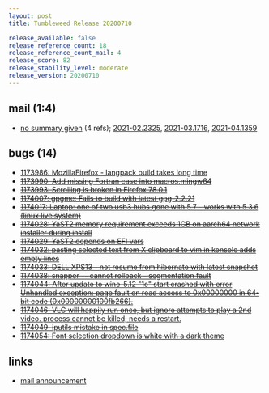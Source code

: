 ```yaml
---
layout: post
title: Tumbleweed Release 20200710

release_available: false
release_reference_count: 18
release_reference_count_mail: 4
release_score: 82
release_stability_level: moderate
release_version: 20200710
---
```


## mail (1:4)

- [no summary given](https://github.com/boombatower/tumbleweed-review/issues/10) (4 refs); [2021-02.2325](https://github.com/boombatower/tumbleweed-review/issues/10), [2021-03.1716](https://github.com/boombatower/tumbleweed-review/issues/10), [2021-04.1359](https://github.com/boombatower/tumbleweed-review/issues/10)

## bugs (14)

<!--more-->

- [1173986: MozillaFirefox - langpack build takes long time](https://bugzilla.opensuse.org/show_bug.cgi?id=1173986)
- ~~[1173990: Add missing Fortran case into macros.mingw64](https://bugzilla.opensuse.org/show_bug.cgi?id=1173990)~~
- ~~[1173993: Scrolling is broken in Firefox 78.0.1](https://bugzilla.opensuse.org/show_bug.cgi?id=1173993)~~
- ~~[1174007: gpgme: Fails to build with latest gpg-2.2.21](https://bugzilla.opensuse.org/show_bug.cgi?id=1174007)~~
- ~~[1174017: Laptop:  one of two usb3 hubs gone with 5.7 - works with 5.3.6 (linux live system)](https://bugzilla.opensuse.org/show_bug.cgi?id=1174017)~~
- ~~[1174028: YaST2 memory requirement exceeds 1GB on aarch64 network installer during install](https://bugzilla.opensuse.org/show_bug.cgi?id=1174028)~~
- ~~[1174029: YaST2 depends on EFI vars](https://bugzilla.opensuse.org/show_bug.cgi?id=1174029)~~
- ~~[1174032: pasting selected text from X clipboard to vim in konsole adds empty lines](https://bugzilla.opensuse.org/show_bug.cgi?id=1174032)~~
- ~~[1174033: DELL XPS13 - not resume from hibernate with latest snapshot](https://bugzilla.opensuse.org/show_bug.cgi?id=1174033)~~
- ~~[1174038: snapper -- cannot rollback - segmentation fault](https://bugzilla.opensuse.org/show_bug.cgi?id=1174038)~~
- ~~[1174044: After update to wine-5.12 "1c" start crashed with error Unhandled exception: page fault on read access to 0x00000000 in 64-bit code (0x00000000100fb266).](https://bugzilla.opensuse.org/show_bug.cgi?id=1174044)~~
- ~~[1174046: VLC will happily run once, but ignore attempts to play a 2nd video. process cannot be killed, needs a restart.](https://bugzilla.opensuse.org/show_bug.cgi?id=1174046)~~
- ~~[1174049: iputils mistake in spec.file](https://bugzilla.opensuse.org/show_bug.cgi?id=1174049)~~
- ~~[1174054: Font selection dropdown is white with a dark theme](https://bugzilla.opensuse.org/show_bug.cgi?id=1174054)~~



## links

- [mail announcement](https://github.com/boombatower/tumbleweed-review/issues/10)
